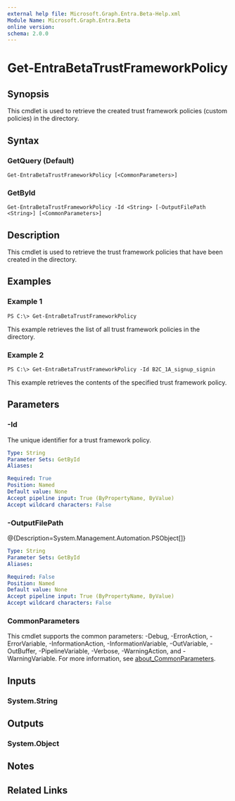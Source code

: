 ```yaml
---
external help file: Microsoft.Graph.Entra.Beta-Help.xml
Module Name: Microsoft.Graph.Entra.Beta
online version:
schema: 2.0.0
---
```


# Get-EntraBetaTrustFrameworkPolicy

## Synopsis
This cmdlet is used to retrieve the created trust framework policies (custom policies) in the directory.

## Syntax

### GetQuery (Default)
```
Get-EntraBetaTrustFrameworkPolicy [<CommonParameters>]
```

### GetById
```
Get-EntraBetaTrustFrameworkPolicy -Id <String> [-OutputFilePath <String>] [<CommonParameters>]
```

## Description
This cmdlet is used to retrieve the trust framework policies that have been created in the directory.

## Examples

### Example 1
```
PS C:\> Get-EntraBetaTrustFrameworkPolicy
```

This example retrieves the list of all trust framework policies in the directory.

### Example 2
```
PS C:\> Get-EntraBetaTrustFrameworkPolicy -Id B2C_1A_signup_signin
```

This example retrieves the contents of the specified trust framework policy.

## Parameters

### -Id
The unique identifier for a trust framework policy.

```yaml
Type: String
Parameter Sets: GetById
Aliases:

Required: True
Position: Named
Default value: None
Accept pipeline input: True (ByPropertyName, ByValue)
Accept wildcard characters: False
```

### -OutputFilePath
@{Description=System.Management.Automation.PSObject\[\]}

```yaml
Type: String
Parameter Sets: GetById
Aliases:

Required: False
Position: Named
Default value: None
Accept pipeline input: True (ByPropertyName, ByValue)
Accept wildcard characters: False
```

### CommonParameters
This cmdlet supports the common parameters: -Debug, -ErrorAction, -ErrorVariable, -InformationAction, -InformationVariable, -OutVariable, -OutBuffer, -PipelineVariable, -Verbose, -WarningAction, and -WarningVariable. For more information, see [about_CommonParameters](https://go.microsoft.com/fwlink/?LinkID=113216).

## Inputs

### System.String
## Outputs

### System.Object
## Notes

## Related Links
